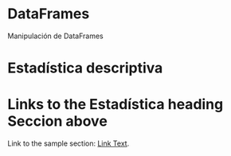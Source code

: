 # DataFrames
Manipulación de DataFrames
# Estadística descriptiva
# Links to the Estadística heading Seccion above
Link to the sample section: [Link Text](#Estadística-descriptiva).

